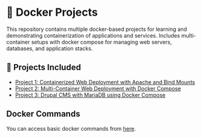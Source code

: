 # 🐳 Docker Projects

This repository contains multiple docker-based projects for learning and demonstrating containerization of applications and services. Includes multi-container setups with docker compose for managing web servers, databases, and application stacks.

## 📂 Projects Included
- [Project 1: Containerized Web Deployment with Apache and Bind Mounts](/project-1/)
- [Project 2: Multi-Container Web Deployment with Docker Compose](/project-2/)
- [Project 3: Drupal CMS with MariaDB using Docker Compose](/project-3/)


## Docker Commands
You can access basic docker commands from [here](/docker-commands.md).
